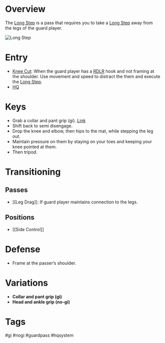 # Overview
The <u>Long Step</u> is a pass that requires you to take a <u>Long Step</u> away from the legs of the guard player.

![Long Step](https://cdn.evolve-mma.com/wp-content/uploads/2023/10/long-step-pass-edited.jpg)
# Entry
- [Knee Cut](obsidian://open?vault=Obsidian-BJJ-Notes&file=Guard%20Passes%2FKnee%20Cut): When the guard player has a [RDLR](obsidian://open?vault=Obsidian-BJJ-Notes&file=Guards%2FReverse%20DLR) hook and not framing at the shoulder. Use movement and speed to distract the them and execute the <u>Long Step</u>.
- [HQ](obsidian://open?vault=Obsidian-BJJ-Notes&file=Positions%2FHeadquarters)
# Keys
- Grab a collar and pant grip (gi). [Link](https://www.youtube.com/watch?v=2FIBw6DJgAw&t=7s)
- Shift back to semi disengage.
- Drop the knee and elbow, then hips to the mat, while stepping the leg out.
- Maintain pressure on them by staying on your toes and keeping your knee pointed at them.
- Then tripod.
# Transitioning
## Passes
- [[Leg Drag]]: If guard player maintains connection to the legs.
## Positions
- [[Side Control]]
# Defense
- Frame at the passer’s shoulder.
# Variations
- **Collar and pant grip (gi)**
- **Head and ankle grip (no-gi)**
# Tags
#gi #nogi #guardpass #hqsystem 